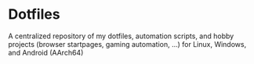# Dotfiles
A centralized repository of my dotfiles, automation scripts, and hobby projects (browser startpages, gaming automation, ...) for Linux, Windows, and Android (AArch64)
